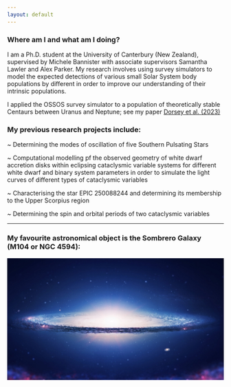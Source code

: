 ```yaml
---
layout: default
---
```


### Where am I and what am I doing?

I am a Ph.D. student at the University of Canterbury (New Zealand), supervised by Michele Bannister with associate supervisors Samantha Lawler and Alex Parker. My research involves using survey simulators to model the expected detections of various small Solar System body populations by different in order to improve our understanding of their intrinsic populations.

I applied the OSSOS survey simulator to a population of theoretically stable Centaurs between Uranus and Neptune; see my paper <a href="https://iopscience.iop.org/article/10.3847/PSJ/acd771">Dorsey et al. (2023)</a>

### My previous research projects include:

~ Determining the modes of oscillation of five Southern Pulsating Stars

~ Computational modelling pf the observed geometry of white dwarf accretion disks within eclipsing cataclysmic variable systems for different white dwarf and binary system parameters in order to simulate the light curves of different types of cataclysmic variables

~ Characterising the star EPIC 250088244 and determining its membership to the Upper Scorpius region

~ Determining the spin and orbital periods of two cataclysmic variables

* * *

### My favourite astronomical object is the Sombrero Galaxy (M104 or NGC 4594):

![Sombrero](/assets/images/Sombrero-Galaxy.jpg)
